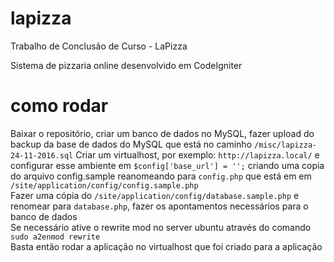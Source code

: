 # lapizza

Trabalho de Conclusão de Curso - LaPizza

Sistema de pizzaria online desenvolvido em CodeIgniter

# como rodar

Baixar o repositório, criar um banco de dados no MySQL, fazer upload do backup da base de dados do MySQL que está no caminho ```/misc/lapizza-24-11-2016.sql```
Criar um virtualhost, por exemplo: ```http://lapizza.local/``` e configurar esse ambiente em ```$config['base_url'] = '';``` criando uma copia do arquivo config.sample reanomeando para ```config.php``` que está em em ```/site/application/config/config.sample.php```  
Fazer uma cópia do ```/site/application/config/database.sample.php``` e renomear para ```database.php```, fazer os apontamentos necessários para o banco de dados  
Se necessário ative o rewrite mod no server ubuntu através do comando ```sudo a2enmod rewrite```  
Basta então rodar a aplicação no virtualhost que foi criado para a aplicação  
